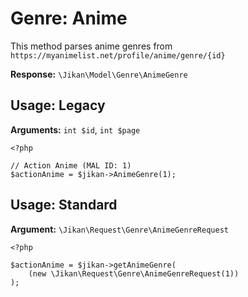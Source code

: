 # Genre: Anime
This method parses anime genres from `https://myanimelist.net/profile/anime/genre/{id}`

**Response:** `\Jikan\Model\Genre\AnimeGenre`

## Usage: Legacy
**Arguments:** `int $id`, `int $page`
```
<?php

// Action Anime (MAL ID: 1)
$actionAnime = $jikan->AnimeGenre(1);
```

## Usage: Standard
**Argument:** `\Jikan\Request\Genre\AnimeGenreRequest`
```
<?php

$actionAnime = $jikan->getAnimeGenre(
    (new \Jikan\Request\Genre\AnimeGenreRequest(1))
);
```

[^1]: Request: [\Jikan\Request\Genre\AnimeGenreRequest](/objects/request/genre/anime.md)
[^2]: Model: [\Jikan\Model\Genre\AnimeGenre](/objects/model/genre/anime.md)